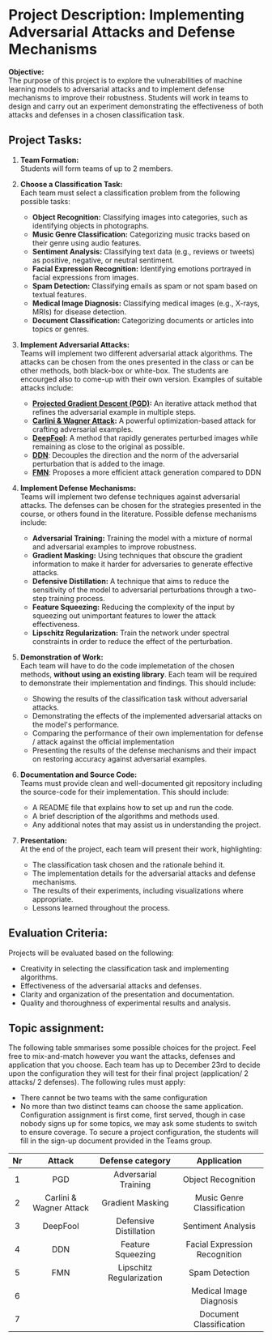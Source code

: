 
# Project Description: Implementing Adversarial Attacks and Defense Mechanisms

**Objective:**  
The purpose of this project is to explore the vulnerabilities of machine learning models to adversarial attacks and to implement defense mechanisms to improve their robustness. Students will work in teams to design and carry out an experiment demonstrating the effectiveness of both attacks and defenses in a chosen classification task.

## Project Tasks:

1. **Team Formation:**  
   Students will form teams of up to 2 members.

2. **Choose a Classification Task:**  
   Each team must select a classification problem from the following possible tasks:
   - **Object Recognition:** Classifying images into categories, such as identifying objects in photographs.
   - **Music Genre Classification:** Categorizing music tracks based on their genre using audio features.
   - **Sentiment Analysis:** Classifying text data (e.g., reviews or tweets) as positive, negative, or neutral sentiment.
   - **Facial Expression Recognition:** Identifying emotions portrayed in facial expressions from images.
   - **Spam Detection:** Classifying emails as spam or not spam based on textual features.
   - **Medical Image Diagnosis:** Classifying medical images (e.g., X-rays, MRIs) for disease detection.
   - **Document Classification:** Categorizing documents or articles into topics or genres.

3. **Implement Adversarial Attacks:**  
   Teams will implement two different adversarial attack algorithms. The attacks can be chosen from the ones presented in the class or can be other methods, both black-box or white-box. The students are encourged also to come-up with their own version. Examples of suitable attacks include:
   - **[Projected Gradient Descent (PGD)](https://www.utdallas.edu/~mxk055100/courses/adv-ml-19f/1706.06083.pdf):** An iterative attack method that refines the adversarial example in multiple steps.
   - **[Carlini & Wagner Attack](https://ieeexplore.ieee.org/iel7/7957740/7958557/07958570.pdf):** A powerful optimization-based attack for crafting adversarial examples.
   - **[DeepFool](https://openaccess.thecvf.com/content_cvpr_2016/papers/Moosavi-Dezfooli_DeepFool_A_Simple_CVPR_2016_paper.pdf):** A method that rapidly generates perturbed images while remaining as close to the original as possible.
   - **[DDN](http://openaccess.thecvf.com/content_CVPR_2019/papers/Rony_Decoupling_Direction_and_Norm_for_Efficient_Gradient-Based_L2_Adversarial_Attacks_CVPR_2019_paper.pdf)**: Decouples the direction and the norm of the adversarial perturbation that is added to the image.
   - **[FMN](https://proceedings.neurips.cc/paper_files/paper/2021/file/a709909b1ea5c2bee24248203b1728a5-Paper.pdf)**: Proposes a more efficient attack generation compared to DDN

4. **Implement Defense Mechanisms:**  
   Teams will implement two defense techniques against adversarial attacks. The defenses can be chosen for the strategies presented in the course, or others found in the literature. Possible defense mechanisms include:
   - **Adversarial Training:** Training the model with a mixture of normal and adversarial examples to improve robustness.
   - **Gradient Masking:** Using techniques that obscure the gradient information to make it harder for adversaries to generate effective attacks.
   - **Defensive Distillation:** A technique that aims to reduce the sensitivity of the model to adversarial perturbations through a two-step training process.
   - **Feature Squeezing:** Reducing the complexity of the input by squeezing out unimportant features to lower the attack effectiveness.
   - **Lipschitz Regularization:** Train the network under spectral constraints in order to reduce the effect of the perturbation.

5. **Demonstration of Work:**  
   Each team will have to do the code implemetation of the chosen methods, **without using an existing library**. Each team will be required to demonstrate their implementation and findings. This should include:
   - Showing the results of the classification task without adversarial attacks.
   - Demonstrating the effects of the implemented adversarial attacks on the model's performance.
   - Comparing the performance of their own implementation for defense / attack against the official implementation
   - Presenting the results of the defense mechanisms and their impact on restoring accuracy against adversarial examples.

6. **Documentation and Source Code:**  
   Teams must provide clean and well-documented git repository including the source-code for their implementation. This should include:
   - A README file that explains how to set up and run the code.
   - A brief description of the algorithms and methods used.
   - Any additional notes that may assist us in understanding the project.

7. **Presentation:**  
   At the end of the project, each team will present their work, highlighting:
   - The classification task chosen and the rationale behind it.
   - The implementation details for the adversarial attacks and defense mechanisms.
   - The results of their experiments, including visualizations where appropriate.
   - Lessons learned throughout the process.

## Evaluation Criteria:  
Projects will be evaluated based on the following:
- Creativity in selecting the classification task and implementing algorithms.
- Effectiveness of the adversarial attacks and defenses.
- Clarity and organization of the presentation and documentation.
- Quality and thoroughness of experimental results and analysis.

## Topic assignment: 
The following table smmarises some possible choices for the project. Feel free to mix-and-match however you want the attacks, defenses and application that you choose. Each team has up to December 23rd to decide upon the configuration they will test for their final project (application/ 2 attacks/ 2 defenses). The following rules must apply: 
- There cannot be two teams with the same configuration
- No more than two distinct teams can choose the same application.
 Configuration assignment is first come, first served, though in case nobody signs up for some topics, we may ask some students to switch to ensure coverage.
To secure a project configuration, the students will fill in the sign-up document provided in the Teams group. 

| **Nr** | **Attack** | **Defense category** | Application |
|:-------:|:--------:|:--------:|:--------:|
| 1 | PGD | Adversarial Training | Object Recognition
| 2 | Carlini & Wagner Attack | Gradient Masking | Music Genre Classification
| 3 | DeepFool | Defensive Distillation | Sentiment Analysis
| 4 | DDN | Feature Squeezing | Facial Expression Recognition
| 5 | FMN | Lipschitz Regularization | Spam Detection
| 6 | | | Medical Image Diagnosis
| 7 | | | Document Classification

